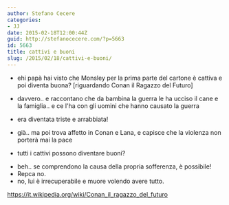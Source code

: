 ```yaml
---
author: Stefano Cecere
categories:
- JJ
date: 2015-02-18T12:00:44Z
guid: http://stefanocecere.com/?p=5663
id: 5663
title: cattivi e buoni
slug: /2015/02/18/cattivi-e-buoni/
---
```


* ehi papà hai visto che Monsley per la prima parte del cartone è cattiva e poi diventa buona? [riguardando Conan il Ragazzo del Futuro]
- davvero.. e raccontano che da bambina la guerra le ha ucciso il cane e la famiglia.. e ce l'ha con gli uomini che hanno causato la guerra
- era diventata triste e arrabbiata!
- già.. ma poi trova affetto in Conan e Lana, e capisce che la violenza non porterà mai la pace
- tutti i cattivi possono diventare buoni?<span class="text_exposed_show"></li> 
    
    <li>
      beh.. se comprendono la causa della propria sofferenza, è possibile!
    </li>
    <li>
      Repca no.
    </li>
    <li>
      no, lui è irrecuperabile e muore volendo avere tutto.</span>
    </li></ul> 
    
    <div class="text_exposed_show">
      <p>
        <a href="https://it.wikipedia.org/wiki/Conan_il_ragazzo_del_futuro" target="_blank" rel="nofollow">https://it.wikipedia.org/wiki/Conan_il_ragazzo_del_futuro</a>
      </p>
    </div>